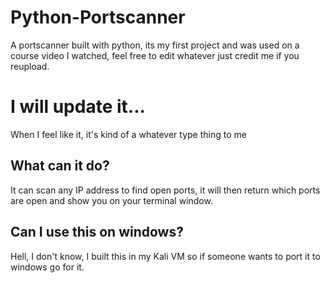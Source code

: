 # Python-Portscanner
A portscanner built with python, its my first project and was used on a course video I watched, feel free to edit whatever just credit me if you reupload.

# I will update it...
When I feel like it, it's kind of a whatever type thing to me

## What can it do?
It can scan any IP address to find open ports, it will then return which ports are open and show you on your terminal window.

## Can I use this on windows?
Hell, I don't know, I built this in my Kali VM so if someone wants to port it to windows go for it.
